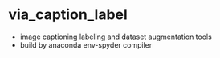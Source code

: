 # via_caption_label
- image captioning labeling and dataset augmentation tools
- build by anaconda env-spyder compiler
